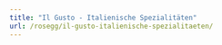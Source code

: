 ```yaml
---
title: "Il Gusto - Italienische Spezialitäten"
url: /rosegg/il-gusto-italienische-spezialitaeten/
---
```

